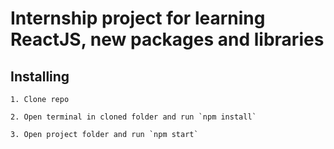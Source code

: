 # Internship project for learning ReactJS, new packages and libraries

## Installing

    1. Clone repo

    2. Open terminal in cloned folder and run `npm install`

    3. Open project folder and run `npm start`